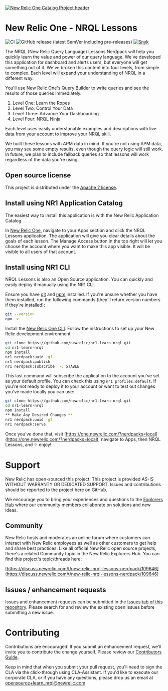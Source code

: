 [![New Relic One Catalog Project header](https://github.com/newrelic/open-source-office/raw/master/examples/categories/images/New_Relic_One_Catalog_Project.png)](https://github.com/newrelic/open-source-office/blob/master/examples/categories/index.md#nr1-catalog)

# New Relic One - NRQL Lessons

![CI](https://github.com/newrelic/nr1-learn-nrql/workflows/CI/badge.svg) ![GitHub release (latest SemVer including pre-releases)](https://img.shields.io/github/v/release/newrelic/nr1-learn-nrql?include_prereleases&sort=semver) [![Snyk](https://snyk.io/test/github/newrelic/nr1-learn-nrql/badge.svg)](https://snyk.io/test/github/newrelic/nr1-learn-nrql)

The NRQL (New Relic Query Language) Lessons Nerdpack will help you quickly learn the value and power of our query language. We've developed this application for dashboard and alerts users, but everyone will get something out of it. We've broken this content into four levels, from simple to complex. Each level will expand your understanding of NRQL in a different way. 

You'll use New Relic One's Query Builder to write queries and see the results of those queries immediately.

1. Level One: Learn the Ropes
2. Level Two: Control Your Data
3. Level Three: Advance Your Dashboarding
4. Level Four: NRQL Ninja

Each level uses easily understanable examples and descriptions with live data from your account to improve your NRQL skill. 

We built these lessons with APM data in mind. If you're not using APM data, you may see some empty results, even though the query logic will still work. In future, we plan to include fallback queries so that lessons will work regardless of the data you're using.

## Open source license

This project is distributed under the [Apache 2 license](LICENSE).

## Install using NR1 Application Catalog

The easiest way to install this application is with the New Relic Application Catalog. 

In [New Relic One](https://one.newrelic.com), navigate to your Apps section and click the NRQL Lessons application. The application will give you clear details about the goals of each lesson. The Manage Access button in the top right will let you choose the account where you want to make this app visible. It will be visible to all users of that account.

## Install using NR1 CLI

NRQL Lessons is also an Open Source application. You can quickly and easily deploy it manually using the NR1 CLI.

Ensure you have [git](https://git-scm.com/book/en/v2/Getting-Started-Installing-Git) and [npm](https://www.npmjs.com/get-npm) installed. If you're unsure whether you have them installed, run the following commands (they'll return version numbers if they're installed):

```bash
git --version
npm -v
```

Install the [New Relic One CLI](https://one.newrelic.com/launcher/developer-center.launcher). Follow the instructions to set up your New Relic development environment

```bash
git clone https://github.com/newrelic/nr1-learn-nrql.git
cd nr1-learn-nrql
npm install
nr1 nerdpack:uuid -gf
nr1 nerdpack:publish
nr1 nerdpack:subscribe  -C STABLE
```
This last command will subscribe the application to the account you've set as your default profile. You can check this using `nr1 profiles:default`. If you're not ready to deploy it to your account or want to test out changes you've made locally you can use:

```bash
git clone https://github.com/newrelic/nr1-learn-nrql.git
cd nr1-learn-nrql
npm install
** Make Any Desired Changes **
nr1 nerdpack:uuid -gf
nr1 nerdpack:serve
```

Once you've done that, visit [https://one.newrelic.com/?nerdpacks=local](https://one.newrelic.com/?nerdpacks=local), navigate to Apps, then NRQL Lessons, and :sparkles: enjoy!

# Support

New Relic has open-sourced this project. This project is provided AS-IS WITHOUT WARRANTY OR DEDICATED SUPPORT. Issues and contributions should be reported to the project here on GitHub.

We encourage you to bring your experiences and questions to the [Explorers Hub](https://discuss.newrelic.com) where our community members collaborate on solutions and new ideas.

## Community

New Relic hosts and moderates an online forum where customers can interact with New Relic employees as well as other customers to get help and share best practices. Like all official New Relic open source projects, there's a related Community topic in the New Relic Explorers Hub. You can find this project's topic/threads here:

[https://discuss.newrelic.com/t/new-relic-nrql-lessons-nerdpack/109646](https://discuss.newrelic.com/t/new-relic-nrql-lessons-nerdpack/109646)

## Issues / enhancement requests

Issues and enhancement requests can be submitted in the [Issues tab of this repository](https://github.com/newrelic/nr1-learn-nrql/issues). Please search for and review the existing open issues before submitting a new issue.

# Contributing

Contributions are encouraged! If you submit an enhancement request, we'll invite you to contribute the change yourself. Please review our [Contributors Guide](CONTRIBUTING.md).

Keep in mind that when you submit your pull request, you'll need to sign the CLA via the click-through using CLA-Assistant. If you'd like to execute our corporate CLA, or if you have any questions, please drop us an email at opensource+learn_nrql@newrelic.com
